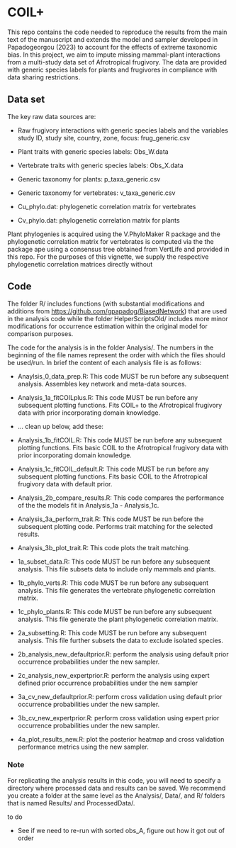 # COIL+

This repo contains the code needed to reproduce the results from the main text of the manuscript and extends the model and sampler developed in Papadogeorgou (2023) to account for the effects of extreme taxonomic bias. In this project, we aim to impute missing mammal-plant interactions from a multi-study data set of Afrotropical frugivory. The data are provided with generic species labels for plants and frugivores in compliance with data sharing restrictions.

## Data set

The key raw data sources are:

-   Raw frugivory interactions with generic species labels and the variables study ID, study site, country, zone, focus: frug_generic.csv

-   Plant traits with generic species labels: Obs_W.data

-   Vertebrate traits with generic species labels: Obs_X.data

-   Generic taxonomy for plants: p_taxa_generic.csv

-   Generic taxonomy for vertebrates: v_taxa_generic.csv

-   Cu_phylo.dat: phylogenetic correlation matrix for vertebrates

-   Cv_phylo.dat: phylogenetic correlation matrix for plants

Plant phylogenies is acquired using the V.PhyloMaker R package and the phylogenetic correlation matrix for vertebrates is computed via the the package ape using a consensus tree obtained from VertLife and provided in this repo. For the purposes of this vignette, we supply the respective phylogenetic correlation matrices directly without

## Code

The folder R/ includes functions (with substantial modifications and additions from <https://github.com/gpapadog/BiasedNetwork>) that are used in the analysis code while the folder HelperScriptsOld/ includes more minor modifications for occurrence estimation within the original model for comparison purposes.

The code for the analysis is in the folder Analysis/. The numbers in the beginning of the file names represent the order with which the files should be used/run. In brief the content of each analysis file is as follows:

-   Anaylsis_0_data_prep.R: This code MUST be run before any subsequent analysis. Assembles key network and meta-data sources.

-   Analysis_1a_fitCOILplus.R: This code MUST be run before any subsequent plotting functions. Fits COIL+ to the Afrotropical frugivory data with prior incorporating domain knowledge.

-   ... clean up below, add these:

-   Analysis_1b_fitCOIL.R: This code MUST be run before any subsequent plotting functions. Fits basic COIL to the Afrotropical frugivory data with prior incorporating domain knowledge.

-   Analysis_1c_fitCOIL_default.R: This code MUST be run before any subsequent plotting functions. Fits basic COIL to the Afrotropical frugivory data with default prior.

-   Analysis_2b_compare_results.R: This code compares the performance of the the models fit in Analysis_1a - Analysis_1c.

-   Analysis_3a_perform_trait.R: This code MUST be run before the subsequent plotting code. Performs trait matching for the selected results.

-   Analysis_3b_plot_trait.R: This code plots the trait matching.

-   1a_subset_data.R: This code MUST be run before any subsequent analysis. This file subsets data to include only mammals and plants.

-   1b_phylo_verts.R: This code MUST be run before any subsequent analysis. This file generates the vertebrate phylogenetic correlation matrix.

-   1c_phylo_plants.R: This code MUST be run before any subsequent analysis. This file generate the plant phylogenetic correlation matrix.

-   2a_subsetting.R: This code MUST be run before any subsequent analysis. This file further subsets the data to exclude isolated species.

-   2b_analysis_new_defaultprior.R: perform the analysis using default prior occurrence probabilities under the new sampler.

-   2c_analysis_new_expertprior.R: perform the analysis using expert defined prior occurrence probabilities under the new sampler

-   3a_cv_new_defaultprior.R: perform cross validation using default prior occurrence probabilities under the new sampler.

-   3b_cv_new_expertprior.R: perform cross validation using expert prior occurrence probabilities under the new sampler.

-   4a_plot_results_new.R: plot the posterior heatmap and cross validation performance metrics using the new sampler.

### Note

For replicating the analysis results in this code, you will need to specify a directory where processed data and results can be saved. We recommend you create a folder at the same level as the Analysis/, Data/, and R/ folders that is named Results/ and ProcessedData/.

to do

-   See if we need to re-run with sorted obs_A, figure out how it got out of order
